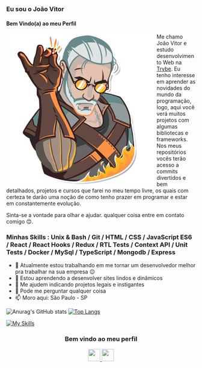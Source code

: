 ### Eu sou o João Vitor
#### Bem Vindo(a) ao meu Perfil 

<div>
  <img src='https://github.com/Elienay-Alves/Elienay-Alves/blob/main/the-witcher_git.png' alt='geraldão de rivia' height='400' align='left'>
  Me chamo João Vitor e estudo desenvolvimento Web na <a href='https://www.betrybe.com/' target='blank'>Trybe</a>. Eu tenho interesse em aprender as novidades do mundo da programação, logo, aqui você verá muitos projetos com algumas bibliotecas e frameworks. Nos meus repositórios vocês terão acesso a commits divertidos e bem detalhados, projetos e cursos que farei no meu tempo livre, os quais com certeza te darão uma noção de como tenho prazer em programar e estar em constantemente evolução.
</div>

Sinta-se a vontade para olhar e ajudar. qualquer coisa entre em contato comigo 😊.

### Minhas Skills : Unix & Bash / Git / HTML / CSS / JavaScript ES6 / React / React Hooks / Redux / RTL Tests / Context API / Unit Tests / Docker / MySql / TypeScript / Mongodb / Express

- 🔭 Atualmente estou trabalhando em me tornar um desenvolvedor melhor pra trabalhar na sua empresa 😉 
- 🌱 Estou aprendendo a desenvolver sites lindos e dinâmicos 
- 🤔 Me ajudem indicando projetos legais e instigantes 
- 💬 Pode me perguntar qualquer coisa 
- 📫 Moro aqui: São Paulo - SP

![Anurag's GitHub stats](https://github-readme-stats.vercel.app/api?username=jhow212&show_icons=true&theme=transparent)   [![Top Langs](https://github-readme-stats.vercel.app/api/top-langs/?username=jhow212&layout=compact&theme=transparent)](https://github.com/anuraghazra/github-readme-stats)
  
[![My Skills](https://skillicons.dev/icons?i=js,html,css,nodejs,react,docker,git,linkedin,linux,redux,vscode,mysql,mongodb,ts,jest)](https://skillicons.dev)
  
<h3 align="center">Bem vindo ao meu perfil</h3>

<p align="center">
  <a href="https://github.com/jhow212" target="_blank" rel="noreferrer">
    <img src="https://raw.githubusercontent.com/danielcranney/readme-generator/main/public/icons/socials/github.svg" width="32" height="32" />
  </a>
    <a href="https://www.linkedin.com/in/joao-vitor-santos-costa/" target="_blank" rel="noreferrer"><img src="https://raw.githubusercontent.com/danielcranney/readme-generator/main/public/icons/socials/linkedin.svg" width="32" height="32" />
    </a>
</p>




